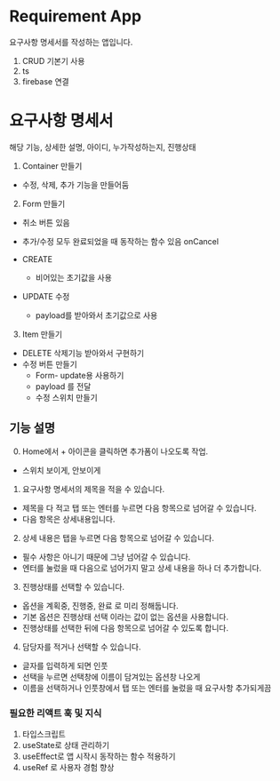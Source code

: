 # Requirement App

요구사항 명세서를 작성하는 앱입니다.

1. CRUD 기본기 사용
2. ts
3. firebase 연결

# 요구사항 명세서

해당 기능, 상세한 설명, 아이디, 누가작성하는지, 진행상태

1. Container 만들기

- 수정, 삭제, 추가 기능을 만들어둠

2. Form 만들기

- 취소 버튼 있음
- 추가/수정 모두 완료되었을 때 동작하는 함수 있음 onCancel

- CREATE
  - 비어있는 초기값을 사용
- UPDATE 수정
  - payload를 받아와서 초기값으로 사용

3. Item 만들기

- DELETE 삭제기능 받아와서 구현하기
- 수정 버튼 만들기
  - Form- update용 사용하기
  - payload 를 전달
  - 수정 스위치 만들기

## 기능 설명

0. Home에서 + 아이콘을 클릭하면 추가폼이 나오도록 작업.

- 스위치 보이게, 안보이게

1. 요구사항 명세서의 제목을 적을 수 있습니다.

- 제목을 다 적고 탭 또는 엔터를 누르면 다음 항목으로 넘어갈 수 있습니다.
- 다음 항목은 상세내용입니다.

2. 상세 내용은 탭을 누르면 다음 항목으로 넘어갈 수 있습니다.

- 필수 사항은 아니기 때문에 그냥 넘어갈 수 있습니다.
- 엔터를 눌렀을 때 다음으로 넘어가지 말고 상세 내용을 하나 더 추가합니다.

3. 진행상태를 선택할 수 있습니다.

- 옵션을 계획중, 진행중, 완료 로 미리 정해둡니다.
- 기본 옵션은 진행상태 선택 이라는 값이 없는 옵션을 사용합니다.
- 진행상태를 선택한 뒤에 다음 항목으로 넘어갈 수 있도록 합니다.

4. 담당자를 적거나 선택할 수 있습니다.

- 글자를 입력하게 되면 인풋
- 선택을 누르면 선택창에 이름이 담겨있는 옵션창 나오게
- 이름을 선택하거나 인풋창에서 탭 또는 엔터를 눌렀을 때 요구사항 추가되게끔

### 필요한 리액트 훅 및 지식

1. 타입스크립트
2. useState로 상태 관리하기
3. useEffect로 앱 시작시 동작하는 함수 적용하기
4. useRef 로 사용자 경험 향상
